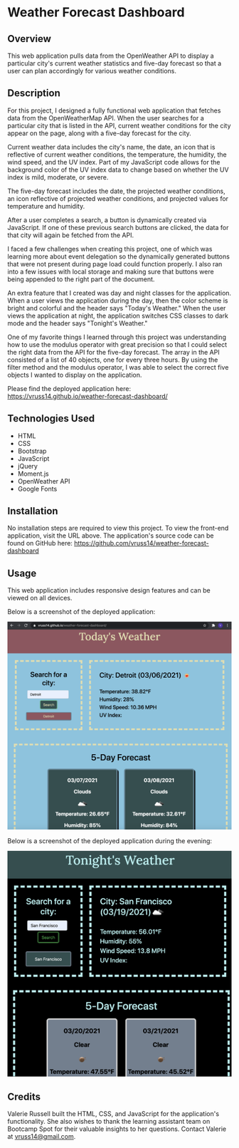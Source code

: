 # Weather Forecast Dashboard

## Overview

This web application pulls data from the OpenWeather API to display a particular city's current weather statistics and five-day forecast so that a user can plan accordingly for various weather conditions.

## Description

For this project, I designed a fully functional web application that fetches data from the OpenWeatherMap API. When the user searches for a particular city that is listed in the API, current weather conditions for the city appear on the page, along with a five-day forecast for the city.

Current weather data includes the city's name, the date, an icon that is reflective of current weather conditions, the temperature, the humidity, the wind speed, and the UV index. Part of my JavaScript code allows for the background color of the UV index data to change based on whether the UV index is mild, moderate, or severe.

The five-day forecast includes the date, the projected weather conditions, an icon reflective of projected weather conditions, and projected values for temperature and humidity.

After a user completes a search, a button is dynamically created via JavaScript. If one of these previous search buttons are clicked, the data for that city will again be fetched from the API.

I faced a few challenges when creating this project, one of which was learning more about event delegation so the dynamically generated buttons that were not present during page load could function properly. I also ran into a few issues with local storage and making sure that buttons were being appended to the right part of the document.

An extra feature that I created was day and night classes for the application. When a user views the application during the day, then the color scheme is bright and colorful and the header says "Today's Weather." When the user views the application at night, the application switches CSS classes to dark mode and the header says "Tonight's Weather."

One of my favorite things I learned through this project was understanding how to use the modulus operator with great precision so that I could select the right data from the API for the five-day forecast. The array in the API consisted of a list of 40 objects, one for every three hours. By using the filter method and the modulus operator, I was able to select the correct five objects I wanted to display on the application.

Please find the deployed application here: https://vruss14.github.io/weather-forecast-dashboard/

## Technologies Used

- HTML
- CSS
- Bootstrap
- JavaScript
- jQuery
- Moment.js
- OpenWeather API
- Google Fonts

## Installation

No installation steps are required to view this project. To view the front-end application, visit the URL above. The application's source code can be found on GitHub here: https://github.com/vruss14/weather-forecast-dashboard

## Usage

This web application includes responsive design features and can be viewed on all devices.

Below is a screenshot of the deployed application:

![screenshot of weather dashboard](weather-dashboard-screenshot.png)

Below is a screenshot of the deployed application during the evening:

![screenshot of weather dashboard](weather-night-mode.png)

## Credits

Valerie Russell built the HTML, CSS, and JavaScript for the application's functionality. She also wishes to thank the learning assistant team on Bootcamp Spot for their valuable insights to her questions. Contact Valerie at vruss14@gmail.com.